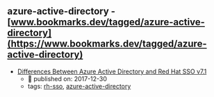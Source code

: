 azure-active-directory - [www.bookmarks.dev/tagged/azure-active-directory](https://www.bookmarks.dev/tagged/azure-active-directory) 
---
* [Differences Between Azure Active Directory and Red Hat SSO v7.1](https://medium.com/@robert.broeckelmann/differences-between-azure-active-directory-and-red-hat-sso-v7-1-239dd77a5e9a)
    * :calendar: published on: 2017-12-30
    * tags: [rh-sso](../tags/rh-sso.md), [azure-active-directory](../tags/azure-active-directory.md)
